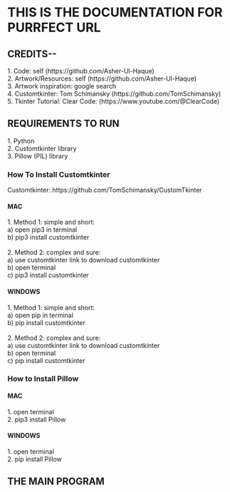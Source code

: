 <H1><b> THIS IS THE DOCUMENTATION FOR PURRFECT URL </b></H1>

<H2> CREDITS-- </H2>
1. Code: self (https://github.com/Asher-Ul-Haque) <br>
2. Artwork/Resources: self (https://github.com/Asher-Ul-Haque) <br>
3. Artwork inspiration: google search <br>
4. Customtkinter: Tom Schimansky (https://github.com/TomSchimansky) <br>
5. Tkinter Tutorial: Clear Code: (https://www.youtube.com/@ClearCode) <br>

<H2>REQUIREMENTS TO RUN</H2>
1. Python <br>
2. Customtkinter library<br>
3. Pillow (PIL) library<br>

<H3>How To Install Customtkinter</H3>
Customtkinter: https://github.com/TomSchimansky/CustomTkinter<br>
<H4>MAC</H4>
1. Method 1: simple and short:<br>
a) open pip3 in terminal<br>
b) pip3 install customtkinter<br><br>
2. Method 2: complex and sure: <br>
a) use customtkinter link to download customtkinter <br>
b) open terminal <br>
c) pip3 install customtkinter <br>

<H4>WINDOWS</H4>
1. Method 1: simple and short:<br>
a) open pip in terminal<br>
b) pip install customtkinter<br><br>
2. Method 2: complex and sure: <br>
a) use customtkinter link to download customtkinter <br>
b) open terminal <br>
c) pip install customtkinter <br>

<H3>How to Install Pillow</H3>
<H4>MAC</H4>
1. open terminal <br>
2. pip3 install Pillow <br>
<H4>WINDOWS</H4>
1. open terminal <br>
2. pip install Pillow <br>

<H2> THE MAIN PROGRAM</H2>

